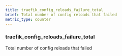 ```yaml
---
title: traefik_config_reloads_failure_total
brief: Total number of config reloads that failed
metric_type: counter
---
```

### traefik_config_reloads_failure_total

Total number of config reloads that failed
